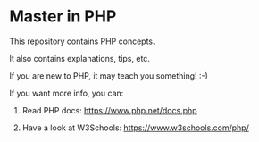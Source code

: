 # Master in PHP

This repository contains PHP concepts.

It also contains explanations, tips, etc.

If you are new to PHP, it may teach you something! :-)

If you want more info, you can:

1. Read PHP docs: https://www.php.net/docs.php

2. Have a look at W3Schools: https://www.w3schools.com/php/